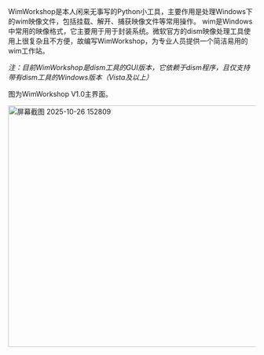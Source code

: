 WimWorkshop是本人闲来无事写的Python小工具，主要作用是处理Windows下的wim映像文件，包括挂载、解开、捕获映像文件等常用操作。
wim是Windows中常用的映像格式，它主要用于用于封装系统。微软官方的dism映像处理工具使用上很复杂且不方便，故编写WimWorkshop，为专业人员提供一个简洁易用的wim工作站。

*注：目前WimWorkshop是dism工具的GUI版本，它依赖于dism程序，且仅支持带有dism工具的Windows版本（Vista及以上）*

图为WimWorkshop V1.0主界面。

<img width="641" height="492" alt="屏幕截图 2025-10-26 152809" src="https://github.com/user-attachments/assets/a1708325-35f0-40e1-8a07-ae86a7699cb4" />
